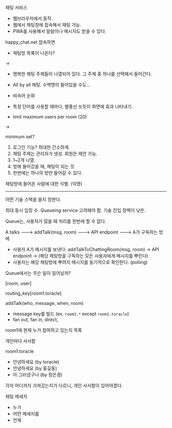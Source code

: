 채팅 서비스

- 웹브라우저에서 동작.
- 웹에서 채팅창에 접속해서 채팅 가능.
- PWA를 사용해서 알람이나 메시지도 받을 수 있다.

happy_chat.net 접속하면

- 채팅방 목록이 나온다?

->

- 행복한 채팅 주제들이 나열되어 있다. 그 주제 중 하나를 선택해서 들어간다.
- All by all 채팅. 수백명이 들어있을 수도...
- 비속어 순화
- 특정 단어를 사용할 때마다, 별풍선 쏘듯이 화면에 효과 나타내기.

- limit maximum users per room (20)

->

minimum set?

1. 로그인 기능? 최대한 간소하게.
2. 채팅 주제는 관리자가 생성. 회원은 제안 가능.
3. 1~2개 나열.
4. 방에 들어갔을 때, 채팅이 되는 것
5. 한번에는 하나의 방만 들어갈 수 있다.

채팅방에 들어온 사람에 대한 식별. (익명)

---

어떤 기술 스택을 쓸지 정한다.

최대 동시 입장 수.
Queueing service 고려해야 함.
기술 진입 장벽이 낮은.

Queue는, 사용자가 많을 때 처리를 한번에 할 수 없다.

A talks ---> addTalk(msg, room) ---> API endpoint ---> A가 구독하는 방에

- 사용자 A가 메시지를 보낸다: addTalkToChattingRoom(msg, room) -> API endpoint -> (해당 채팅방을 구독하는 모든 사용자에게 메시지를 뿌린다)
- 사용자는 해당 채팅방에 뿌려지 메시지를 동기적으로 확인한다. (polling)

Queue에서는 무슨 일이 일어날까?

[room, user]

routing_key[room1.toracle]

addTalk(who, message, when, room)

- message key를 빌드 (ex. `room1.*` except `room1.toracle`)
- fan out, fan in, direct,

room1에 현재 누가 참여하고 있는지 목록

개인마다 사서함

room1.toracle

- 안녕하세요 (by toracle)
- 안녕하세요 (by 홍길동)
- 아 그러셨구나 (by 정은경)

각자 어디까지 가져갔는지가 다르니, 개인 사서함이 있어야겠다.

채팅 메세지

- 누가
- 어떤 메세지를
- 언제

